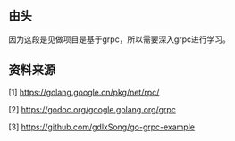 ## 由头

因为这段是见做项目是基于grpc，所以需要深入grpc进行学习。


## 资料来源

[1] https://golang.google.cn/pkg/net/rpc/

[2] https://godoc.org/google.golang.org/grpc

[3] https://github.com/gdlxSong/go-grpc-example















